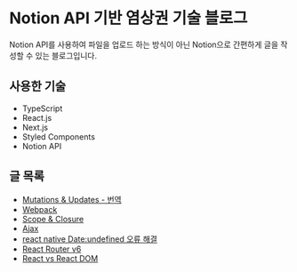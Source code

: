 # Notion API 기반 염상권 기술 블로그

Notion API를 사용하여 파일을 업로드 하는 방식이 아닌 Notion으로 간편하게 글을 작성할 수 있는 블로그입니다.

## 사용한 기술
+ TypeScript
+ React.js
+ Next.js
+ Styled Components
+ Notion API

## 글 목록
- [Mutations & Updates - 번역](https://www.yeummy-blog.com/post/df29c9f8-7006-470d-bd1d-1344214e7480)
- [Webpack](https://www.yeummy-blog.com/post/d624ea50-6947-4f8d-9f0f-97f5989b9849)
- [Scope & Closure](https://www.yeummy-blog.com/post/09856ec5-14ed-47c7-a108-24770625affb)
- [Ajax](https://www.yeummy-blog.com/post/8fff75f4-8213-4473-9f60-f4864082dcb1)
- [react native Date:undefined 오류 해결](https://www.yeummy-blog.com/post/ba94ae19-d2cf-4e25-bd9b-9e55a5a893dd)
- [React Router v6](https://www.yeummy-blog.com/post/fc62856a-cd61-499c-97c5-667944a8e572)
- [React vs React DOM](https://www.yeummy-blog.com/post/c747fb32-76ee-498b-9767-8881f500282d)
